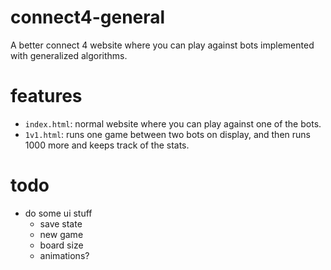 # connect4-general

A better connect 4 website where you can play against bots implemented with generalized algorithms.

# features

* `index.html`: normal website where you can play against one of the bots.
* `1v1.html`: runs one game between two bots on display, and then runs 1000 more and keeps track of the stats.

# todo

* do some ui stuff
  * save state
  * new game
  * board size
  * animations?



